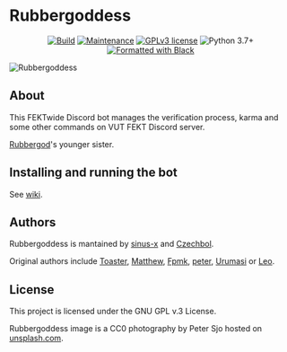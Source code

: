 # Rubbergoddess

<p align="center">
  <!-- Build status -->
  <a href="https://github.com/sinus-x/rubbergoddess/actions?query=workflow%3ARubbergoddess"><img src="https://github.com/sinus-x/rubbergoddess/workflows/Rubbergoddess/badge.svg?branch=master" alt="Build" /></a>
  <!-- Mantained? -->
  <a href="https://github.com/sinus-x/rubbergoddess/graphs/commit-activity"><img src="https://img.shields.io/badge/Maintained%3F-yes-brightgreen.svg" alt="Maintenance" /></a>
  <!-- License -->
  <a href="https://github.com/sinus-x/rubbergoddess/blob/master/LICENSE"><img src="https://img.shields.io/badge/License-GPLv3-brightgreen.svg" alt="GPLv3 license" /></a>
  <!-- Python version -->
  <img src="https://img.shields.io/badge/python-3.7+-blue.svg" alt="Python 3.7+" />
  <!-- Black -->
  <a href="https://github.com/psf/black"><img src="https://img.shields.io/badge/code%20style-black-000000.svg" alt="Formatted with Black" /></a>
</p>

![Rubbergoddess](https://repository-images.githubusercontent.com/238499660/ec829180-4868-11ea-948c-199e65da1347)

## About

This FEKTwide Discord bot manages the verification process, karma and some other
commands on VUT FEKT Discord server.

[Rubbergod](https://github.com/Toaster192/rubbergod)'s younger sister.

## Installing and running the bot

See [wiki](https://github.com/sinus-x/rubbergoddess/wiki).

## Authors

Rubbergoddess is mantained by [sinus-x](https://github.com/sinus-x) and
[Czechbol](https://github.com/Czechbol).

Original authors include [Toaster](https://github.com/toaster192),
[Matthew](https://github.com/matejsoroka), [Fpmk](https://github.com/TheGreatfpmK),
[peter](https://github.com/peterdragun), [Urumasi](https://github.com/Urumasi)
or [Leo](https://github.com/ondryaso).

## License

This project is licensed under the GNU GPL v.3 License.

Rubbergoddess image is a CC0 photography by Peter Sjo hosted on
[unsplash.com](https://unsplash.com/photos/Nxy-6QwGMzA).
